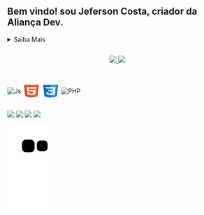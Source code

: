 ## Bem vindo! sou Jeferson Costa, criador da Aliança Dev.
 <details>
 <summary>Saiba Mais</summary>
 
</details>
  
  ##
  
<div align="center">
  <a href="https://github.com/westernwall2">
  <img height="180em" src="https://github-readme-stats.vercel.app/api?username=westernwall2&show_icons=true&theme=dark&include_all_commits=true&count_private=true"/>
  <img height="180em" src="https://github-readme-stats.vercel.app/api/top-langs/?username=westernwall2&layout=compact&langs_count=7&theme=dark"/>
  </a>
</div>

##
  
<div style="display: inline_block"><br>
  <img align="center" alt="Js" height="33" width="33" src="https://logospng.org/download/javascript/logo-javascript-icon-1024.png">
  <img align="center" alt="HTML" height="30" width="40" src="https://raw.githubusercontent.com/devicons/devicon/master/icons/html5/html5-original.svg">
  <img align="center" alt="CSS" height="30" width="40" src="https://raw.githubusercontent.com/devicons/devicon/master/icons/css3/css3-original.svg">
  <img align="center" alt="PHP" height="30" width="50" src="https://upload.wikimedia.org/wikipedia/commons/thumb/2/27/PHP-logo.svg/1200px-PHP-logo.svg.png">
</div>
  
  ##
 
<div> 
  <a href="https://www.youtube.com/channel/UCcUZ12NSdN4SsqT-7r43OsA" target="_blank"><img src="https://img.shields.io/badge/YouTube-FF0000?style=for-the-badge&logo=youtube&logoColor=white" target="_blank"></a>
  <a href="https://www.instagram.com/alianca_dev" target="_blank"><img src="https://img.shields.io/badge/-Instagram-%23E4405F?style=for-the-badge&logo=instagram&logoColor=white" target="_blank"></a>
  <a href = "mailto:jefersoncosta1994@gmail.com"><img src="https://img.shields.io/badge/-Gmail-%23333?style=for-the-badge&logo=gmail&logoColor=white" target="_blank"></a>
  <a href="https://www.linkedin.com/in/jeferson-costa-1367891b3" target="_blank"><img src="https://img.shields.io/badge/-LinkedIn-%230077B5?style=for-the-badge&logo=linkedin&logoColor=white" target="_blank"></a> 
 
  ![Snake animation](https://github.com/rafaballerini/rafaballerini/blob/output/github-contribution-grid-snake.svg)
 
</div>
